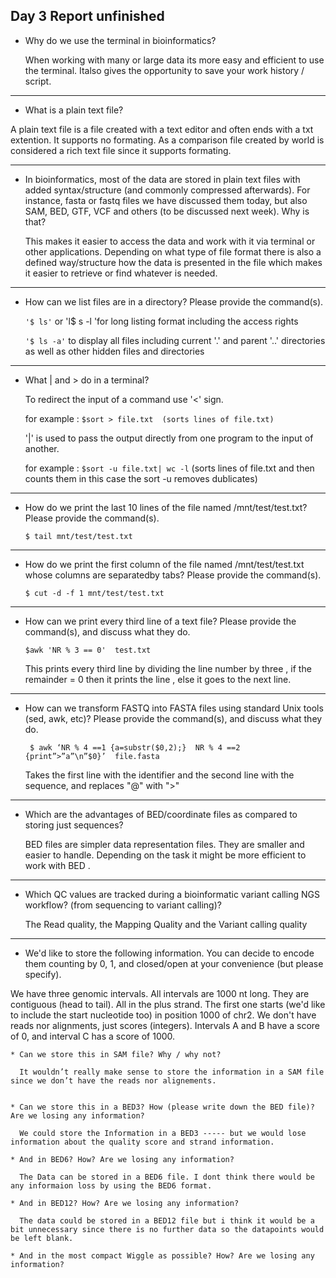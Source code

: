 ## Day 3 Report unfinished

* Why do we use the terminal in bioinformatics?

   When working with many or large data its more easy and efficient to use the terminal. Italso gives the opportunity to save your work history / script.


---
* What is a plain text file?

A plain text file is a file created with a text editor and often ends with a txt extention. It supports no formating. As a comparison file created by world is considered a rich text file since it supports formating. 


---
* In bioinformatics, most of the data are stored in plain text files with added syntax/structure (and commonly compressed afterwards). For instance, fasta or fastq files we have discussed them today, but also SAM, BED, GTF, VCF and others (to be discussed next week). Why is that?

   This makes it easier to access the data and work with it via terminal or other applications. Depending on what type of file format there is also a defined way/structure how the data is presented in the file which makes it easier to retrieve or find whatever is needed.

---
* How can we list files are in a directory? Please provide the command(s).


   ``` '$ ls' ```
   or 'l$ s -l 'for long listing format including the access rights

   ``` '$ ls -a' ``` to display all files including current '.' and parent '..' directories as well as other hidden files and directories

---
* What | and > do in a terminal?


   To redirect the input of a command use '<' sign.

   for example : ``` $sort > file.txt  (sorts lines of file.txt) ```



   '|' is used to pass  the output directly from one program to the input of another.

   for example : ``` $sort -u file.txt| wc -l ``` (sorts lines of file.txt and then counts them in this case the sort -u removes dublicates)


---
* How do we print the last 10 lines of the file named /mnt/test/test.txt? Please provide the command(s).

   ``` $ tail mnt/test/test.txt ```


---
* How do we print the first column of the file named /mnt/test/test.txt whose columns are separatedby tabs? Please provide the command(s).

   ``` $ cut -d -f 1 mnt/test/test.txt ```

---
* How can we print every third line of a text file? Please provide the command(s), and discuss what they do.

   ``` $awk 'NR % 3 == 0'  test.txt ```

   This prints every third line by dividing the line number by three , if the remainder = 0 then it prints the line , else it goes to the next line.



---
* How can we transform FASTQ into FASTA files using standard Unix tools (sed, awk, etc)? Please provide the command(s), and discuss what they do.

   ``` $ awk ‘NR % 4 ==1 {a=substr($0,2);}  NR % 4 ==2  {print”>”a”\n”$0}’  file.fasta```
   
   Takes the first line with the identifier and the second line with the sequence, and replaces "@" with ">"
   
   
---
* Which are the advantages of BED/coordinate files as compared to storing just sequences?

   BED files are simpler data representation files. They are smaller and easier to handle. Depending on the task it might be more efficient to work with BED .

---
* Which QC values are tracked during a bioinformatic variant calling NGS workflow? (from sequencing to variant calling)?

   The Read quality, the Mapping Quality and the Variant calling quality


---
* We'd like to store the following information. You can decide to encode them counting by 0, 1, and closed/open at your convenience (but please specify).

We have three genomic intervals. All intervals are 1000 nt long. They are contiguous (head to tail). All in the plus strand. The first one starts (we'd like to include the start nucleotide too) in position 1000 of chr2. We don't have reads nor alignments, just scores (integers). Intervals A and B have a score of 0, and interval C has a score of 1000.

    * Can we store this in SAM file? Why / why not?
    
      It wouldn’t really make sense to store the information in a SAM file since we don’t have the reads nor alignements.
    

    * Can we store this in a BED3? How (please write down the BED file)? Are we losing any information?
     
      We could store the Information in a BED3 ----- but we would lose information about the quality score and strand information.

    * And in BED6? How? Are we losing any information?
    
      The Data can be stored in a BED6 file. I dont think there would be any informaion loss by using the BED6 format.

    * And in BED12? How? Are we losing any information?
    
      The data could be stored in a BED12 file but i think it would be a bit unnecessary since there is no further data so the datapoints would be left blank.
      
    * And in the most compact Wiggle as possible? How? Are we losing any information?

      
   
   
